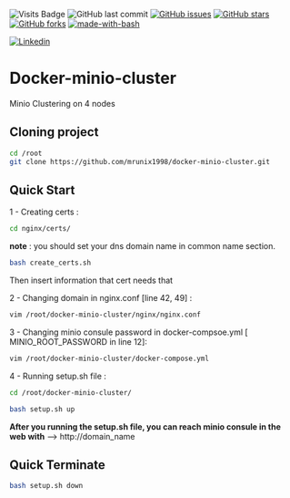 ![Visits Badge](https://badges.pufler.dev/visits/mrunix1998/docker-minio-cluster)
![GitHub last commit](https://img.shields.io/github/last-commit/mrunix1998/docker-minio-cluster)
[![GitHub issues](https://img.shields.io/github/issues/mrunix1998/docker-minio-cluster)](https://github.com/mrunix1998/docker-minio-cluster/issues)
[![GitHub stars](https://img.shields.io/github/stars/mrunix1998/docker-minio-cluster)](https://github.com/mrunix1998/docker-minio-cluster/stargazers)
[![GitHub forks](https://img.shields.io/github/forks/mrunix1998/docker-minio-cluster)](https://github.com/mrunix1998/docker-minio-cluster/network)
[![made-with-bash](https://img.shields.io/badge/Made%20with-Bash-1f425f.svg)](https://www.gnu.org/software/bash/)


<a href="https://www.linkedin.com/in/mrunix1998/" style="text-align:center">
  <img
    alt="Linkedin"
    src="https://img.shields.io/badge/linkedin-0077B5?logo=linkedin&logoColor=white&style=for-the-badge"
  />
</a>


# Docker-minio-cluster
Minio Clustering on 4 nodes

## Cloning project 

```bash
cd /root
git clone https://github.com/mrunix1998/docker-minio-cluster.git
```

## Quick Start

1 - Creating certs :

```bash
cd nginx/certs/
```

**note** : you should set your dns domain name in common name section.

```bash
bash create_certs.sh
```

Then insert information that cert needs that

2 - Changing domain in nginx.conf [line 42, 49] :

```bash
vim /root/docker-minio-cluster/nginx/nginx.conf
```

3 - Changing minio consule password in docker-compsoe.yml [ MINIO_ROOT_PASSWORD in line 12]:

```bash
vim /root/docker-minio-cluster/docker-compose.yml
```

4 - Running setup.sh file :

```bash
cd /root/docker-minio-cluster/
```

```bash
bash setup.sh up
```

**After you running the setup.sh file, you can reach minio consule in the web with** --> http://domain_name

## Quick Terminate

```bash
bash setup.sh down
```
